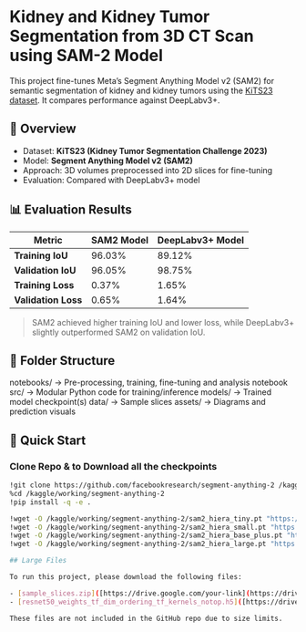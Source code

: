 # Kidney and Kidney Tumor Segmentation from 3D CT Scan using SAM-2 Model

This project fine-tunes Meta’s Segment Anything Model v2 (SAM2) for semantic segmentation of kidney and kidney tumors using the [KiTS23 dataset](https://kits-challenge.org/). It compares performance against DeepLabv3+.

## 🧠 Overview

- Dataset: **KiTS23 (Kidney Tumor Segmentation Challenge 2023)**
- Model: **Segment Anything Model v2 (SAM2)**
- Approach: 3D volumes preprocessed into 2D slices for fine-tuning
- Evaluation: Compared with DeepLabv3+ model

## 📊 Evaluation Results

| Metric              | SAM2 Model      | DeepLabv3+ Model |
|---------------------|-----------------|------------------|
| **Training IoU**     | 96.03%          | 89.12%           |
| **Validation IoU**   | 96.05%          | 98.75%           |
| **Training Loss**    | 0.37%           | 1.65%            |
| **Validation Loss**  | 0.65%           | 1.64%            |

> SAM2 achieved higher training IoU and lower loss, while DeepLabv3+ slightly outperformed SAM2 on validation IoU.

## 📁 Folder Structure

notebooks/ → Pre-processing, training, fine-tuning and analysis notebook
src/ → Modular Python code for training/inference
models/ → Trained model checkpoint(s)
data/ → Sample slices
assets/ → Diagrams and prediction visuals 


## 🚀 Quick Start

### Clone Repo & to Download all the checkpoints
```bash
!git clone https://github.com/facebookresearch/segment-anything-2 /kaggle/working/segment-anything-2
%cd /kaggle/working/segment-anything-2
!pip install -q -e .

!wget -O /kaggle/working/segment-anything-2/sam2_hiera_tiny.pt "https://dl.fbaipublicfiles.com/segment_anything_2/072824/sam2_hiera_tiny.pt"
!wget -O /kaggle/working/segment-anything-2/sam2_hiera_small.pt "https://dl.fbaipublicfiles.com/segment_anything_2/072824/sam2_hiera_small.pt"
!wget -O /kaggle/working/segment-anything-2/sam2_hiera_base_plus.pt "https://dl.fbaipublicfiles.com/segment_anything_2/072824/sam2_hiera_base_plus.pt"
!wget -O /kaggle/working/segment-anything-2/sam2_hiera_large.pt "https://dl.fbaipublicfiles.com/segment_anything_2/072824/sam2_hiera_large.pt"

## Large Files

To run this project, please download the following files:

- [sample_slices.zip]([https://drive.google.com/your-link](https://drive.google.com/drive/folders/1mW0mvRgtB9-CKgtzQWkUEK9qeo_l3F8l))
- [resnet50_weights_tf_dim_ordering_tf_kernels_notop.h5]([https://drive.google.com/your-link](https://drive.google.com/drive/folders/1IhKMS538vDEkCv9wDgZJcWq6cw9fAEw6))

These files are not included in the GitHub repo due to size limits.






